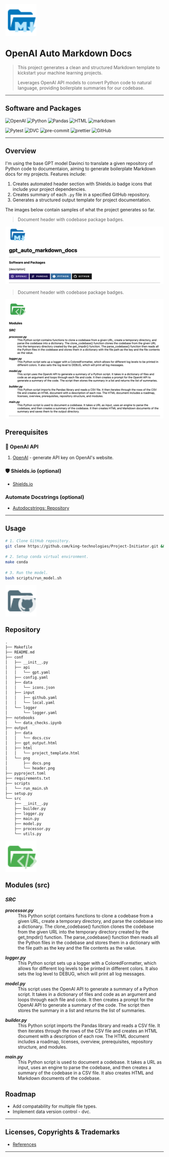 <a style="vertical-align:middle">
<img src="https://raw.githubusercontent.com/PKief/vscode-material-icon-theme/ec559a9f6bfd399b82bb44393651661b08aaf7ba/icons/folder-markdown-open.svg" width="100"; style="vertical-align:middle" />
<span style="vertical-align:middle">
<h1>OpenAI Auto Markdown Docs</h1></span></a>

> This project generates a clean and structured Markdown template to kickstart your machine learning projects.
> 
> Leverages OpenAI API models to convert Python code to natural language, providing boilerplate summaries for our codebase.

---
## Software and Packages

![OpenAI](https://img.shields.io/badge/OpenAI-412991.svg?style=for-the-badge&logo=OpenAI&logoColor=white)
![Python](https://img.shields.io/badge/Python-3776AB.svg?style=for-the-badge&logo=Python&logoColor=white)
![Pandas](https://img.shields.io/badge/pandas-150458.svg?style=for-the-badge&logo=pandas&logoColor=white)
![HTML](https://img.shields.io/badge/HTML5-E34F26.svg?style=for-the-badge&logo=HTML5&logoColor=white)
![markdown](https://img.shields.io/badge/Markdown-000000?style=for-the-badge&logo=markdown&logoColor=white)

![Pytest](https://img.shields.io/badge/Pytest-0A9EDC.svg?style=for-the-badge&logo=Pytest&logoColor=white)
![DVC](https://img.shields.io/badge/DVC-13ADC7.svg?style=for-the-badge&logo=DVC&logoColor=white)
![pre-commit](https://img.shields.io/badge/pre-commit-FAB040?style=for-the-badge&logo=precommit&logoColor=FAB040)
![prettier](https://img.shields.io/badge/prettier-1A2C34?style=for-the-badge&logo=prettier&logoColor=F7BA3E)
![GitHub](https://img.shields.io/badge/GitHub-181717.svg?style=for-the-badge&logo=GitHub&logoColor=white)

---

## Overview

I'm using the base GPT model Davinci to translate a given repository of Python code to documentaion, aiming to generate boilerplate Markdown docs for my projects. Features include:

1. Creates automated header section with Shields.io badge icons that include your project dependencies.
2. Creates summary of each `.py` file in a specified GitHub repository.
3. Generates a structured output template for project documentation.

The images below contain samples of what the project generates so far.

> Document header with codebase package badges.

![GPT-3](output/png/header.png)

> Document header with codebase package badges.

![GPT-3](output/png/docs.png)

## Prerequisites
### 🤖 OpenAI API
1. [OpenAI](https://beta.openai.com/docs/introduction) - generate API key on OpenAI's website.
### 🛡 Shields.io (optional)
- [Shields.io](https://shields.io/)
### Automate Docstrings (optional)
- [Autodocstrings: Repository](https://github.com/cdesarmeaux/autodocstrings)
  
---
## Usage

```Bash
# 1. Clone GitHub repository.
git clone https://github.com/king-technologies/Project-Initiator.git && cd gpt_auto_markdown_docs

# 2. Setup conda virtual environment.
make conda

# 3. Run the model.
bash scripts/run_model.sh
```

<a style="vertical-align:middle">
<img src="https://raw.githubusercontent.com/PKief/vscode-material-icon-theme/ec559a9f6bfd399b82bb44393651661b08aaf7ba/icons/folder-github-open.svg" width="100"; style="vertical-align:middle" />
<span style="vertical-align:middle">
<h2>Repository</h2></span></a>

```shell
.
├── Makefile
├── README.md
├── conf
│   ├── __init__.py
│   ├── api
│   │   └── gpt.yaml
│   ├── config.yaml
│   ├── data
│   │   └── icons.json
│   ├── input
│   │   ├── github.yaml
│   │   └── local.yaml
│   └── logger
│       └── logger.yaml
├── notebooks
│   └── data_checks.ipynb
├── output
│   ├── data
│   │   └── docs.csv
│   ├── gpt_output.html
│   ├── html
│   │   └── project_template.html
│   └── png
│       ├── docs.png
│       └── header.png
├── pyproject.toml
├── requirements.txt
├── scripts
│   └── run_main.sh
├── setup.py
└── src
    ├── __init__.py
    ├── builder.py
    ├── logger.py
    ├── main.py
    ├── model.py
    ├── processor.py
    └── utils.py
```
<body>
<a style="vertical-align:middle">
<img src="https://raw.githubusercontent.com/PKief/vscode-material-icon-theme/ec559a9f6bfd399b82bb44393651661b08aaf7ba/icons/folder-src-open.svg" width="100"; style="vertical-align:middle" />
<span style="vertical-align:middle">
<h2>Modules (src)</h2></span></a>
<h3><i>SRC</i></h3>
<dl>
    <dt><b><i>processor.py</i></b></dt>
    <dd>This Python script contains functions to clone a codebase from a given URL, create a temporary directory, and parse the codebase into a dictionary. The clone_codebase() function clones the codebase from the given URL into the temporary directory created by the get_tmpdir() function. The parse_codebase() function then reads all the Python files in the codebase and stores them in a dictionary with the file path as the key and the file contents as the value.</dd>
</dl>

<dl>
    <dt><b><i>logger.py</i></b></dt>
    <dd>This Python script sets up a logger with a ColoredFormatter, which allows for different log levels to be printed in different colors. It also sets the log level to DEBUG, which will print all log messages.</dd>
</dl>

<dl>
    <dt><b><i>model.py</i></b></dt>
    <dd>This script uses the OpenAI API to generate a summary of a Python script. It takes in a dictionary of files and code as an argument and loops through each file and code. It then creates a prompt for the OpenAI API to generate a summary of the code. The script then stores the summary in a list and returns the list of summaries.</dd>
</dl>

<dl>
    <dt><b><i>builder.py</i></b></dt>
    <dd>This Python script imports the Pandas library and reads a CSV file. It then iterates through the rows of the CSV file and creates an HTML document with a description of each row. The HTML document includes a roadmap, licenses, overview, prerequisites, repository structure, and modules.</dd>
</dl>

<dl>
    <dt><b><i>main.py</i></b></dt>
    <dd>This Python script is used to document a codebase. It takes a URL as input, uses an engine to parse the codebase, and then creates a summary of the codebase in a CSV file. It also creates HTML and Markdown documents of the codebase.</dd>
</dl>
</body>

## Roadmap

- Add compatability for multiple file types. 
- Implement data version control - dvc.

---
## Licenses, Copyrights & Trademarks

- [References](https://github.com/simple-icons/simple-icons/blob/develop/DISCLAIMER.md#licenses-copyrights--trademarks)

---
